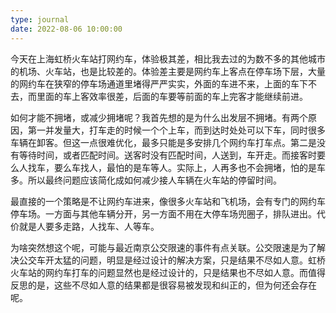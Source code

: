 ```yaml
---
type: journal
date: 2022-08-06 10:00:00
---
```


今天在上海虹桥火车站打网约车，体验极其差，相比我去过的为数不多的其他城市的机场、火车站，也是比较差的。体验差主要是网约车上客点在停车场下层，大量的网约车在狭窄的停车场通道里堵得严严实实，外面的车进不来，上面的车下不去，而里面的车上客效率很差，后面的车要等前面的车上完客才能继续前进。

如何才能不拥堵，或减少拥堵呢？我首先想的是为什么出发层不拥堵。有两个原因，第一并发量大，打车走的时候一个个上车，而到达时处处可以下车，同时很多车辆在卸客。但这一点很难优化，最多只能是多安排几个网约车打车点。第二是没有等待时间，或者匹配时间。送客时没有匹配时间，人送到，车开走。而接客时要么人找车，要么车找人，最怕的是车等人。实际上，人再多也不会拥堵，怕的是车多。所以最终问题应该简化成如何减少接人车辆在火车站的停留时间。

最直接的一个策略是不让网约车进来，像很多火车站和飞机场，会有专门的网约车停车场。一方面与其他车辆分开，另一方面不用在大停车场兜圈子，排队进出。代价就是人要多走路，人找车、人等车。

为啥突然想这个呢，可能与最近南京公交限速的事件有点关联。公交限速是为了解决公交车开太猛的问题，明显是经过设计的解决方案，只是结果不尽如人意。虹桥火车站的网约车打车的问题显然也是经过设计的，只是结果也不尽如人意。而值得反思的是，这些不尽如人意的结果都是很容易被发现和纠正的，但为何还会存在呢。
